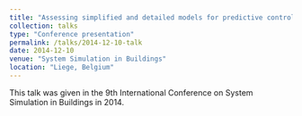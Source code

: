 ```yaml
---
title: "Assessing simplified and detailed models for predictive control of space heating in homes"
collection: talks
type: "Conference presentation"
permalink: /talks/2014-12-10-talk
date: 2014-12-10
venue: "System Simulation in Buildings"
location: "Liege, Belgium"
---
```


This talk was given in the 9th International Conference on System Simulation in Buildings in 2014.
